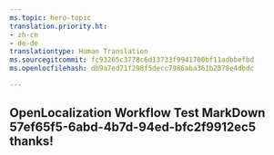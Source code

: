 ```yaml
---
ms.topic: hero-topic
translation.priority.ht:
- zh-cn
- de-de
translationtype: Human Translation
ms.sourcegitcommit: fc93265c3778c6d13733f9941700bf11adbbefbd
ms.openlocfilehash: db9a7ed71f298f5decc7986aba361b2878e4dbdc

---
```

## OpenLocalization Workflow Test MarkDown 57ef65f5-6abd-4b7d-94ed-bfc2f9912ec5 thanks!



<!--HONumber=Aug16_HO4-->


